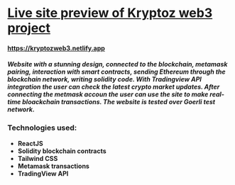 # [Live site preview of Kryptoz web3 project](https://kryptozweb3.netlify.app)

#### https://kryptozweb3.netlify.app


#### _Website with a stunning design, connected to the blockchain, metamask pairing, interaction with smart contracts, sending Ethereum through the blockchain network, writing solidity code. With Tradingview API integration the user can check the latest crypto market updates. After connecting the metmask accoun the user can use the site to make real-time bloackchain transactions. The website is tested over Goerli test network._

### Technologies used: 
- **ReactJS** 
- **Solidity blockchain contracts**
- **Tailwind CSS**
- **Metamask transactions**
- **TradingView API**
